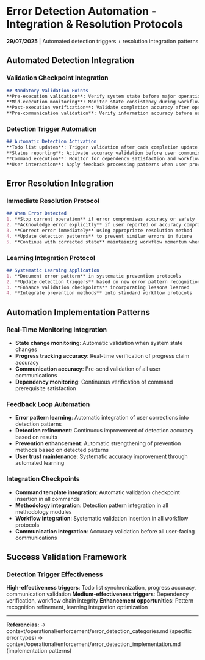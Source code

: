 # Error Detection Automation - Integration & Resolution Protocols

**29/07/2025** | Automated detection triggers + resolution integration patterns

## Automated Detection Integration

### Validation Checkpoint Integration
```markdown
## Mandatory Validation Points
**Pre-execution validation**: Verify system state before major operations
**Mid-execution monitoring**: Monitor state consistency during workflow execution
**Post-execution verification**: Validate completion accuracy after operations
**Pre-communication validation**: Verify information accuracy before user reporting
```

### Detection Trigger Automation
```markdown
## Automatic Detection Activation
**Todo list updates**: Trigger validation after cada completion update
**Status reporting**: Activate accuracy validation before user communication
**Command execution**: Monitor for dependency satisfaction and workflow integrity
**User interaction**: Apply feedback processing patterns when user provides corrections
```

## Error Resolution Integration

### Immediate Resolution Protocol
```markdown
## When Error Detected
1. **Stop current operation** if error compromises accuracy or safety
2. **Acknowledge error explicitly** if user reported or accuracy compromised
3. **Correct error immediately** using appropriate resolution method
4. **Update detection patterns** to prevent similar errors in future
5. **Continue with corrected state** maintaining workflow momentum when safe
```

### Learning Integration Protocol
```markdown
## Systematic Learning Application
1. **Document error pattern** in systematic prevention protocols
2. **Update detection triggers** based on new error pattern recognition
3. **Enhance validation checkpoints** incorporating lessons learned
4. **Integrate prevention methods** into standard workflow protocols
```

## Automation Implementation Patterns

### Real-Time Monitoring Integration
- **State change monitoring**: Automatic validation when system state changes
- **Progress tracking accuracy**: Real-time verification of progress claim accuracy
- **Communication accuracy**: Pre-send validation of all user communications
- **Dependency monitoring**: Continuous verification of command prerequisite satisfaction

### Feedback Loop Automation
- **Error pattern learning**: Automatic integration of user corrections into detection patterns
- **Detection refinement**: Continuous improvement of detection accuracy based on results
- **Prevention enhancement**: Automatic strengthening of prevention methods based on detected patterns
- **User trust maintenance**: Systematic accuracy improvement through automated learning

### Integration Checkpoints
- **Command template integration**: Automatic validation checkpoint insertion in all commands
- **Methodology integration**: Detection pattern integration in all methodology modules
- **Workflow integration**: Systematic validation insertion in all workflow protocols
- **Communication integration**: Accuracy validation before all user-facing communications

## Success Validation Framework

### Detection Trigger Effectiveness
**High-effectiveness triggers**: Todo list synchronization, progress accuracy, communication validation
**Medium-effectiveness triggers**: Dependency verification, workflow chain integrity
**Enhancement opportunities**: Pattern recognition refinement, learning integration optimization

---
**Referencias:** → context/operational/enforcement/error_detection_categories.md (specific error types)
→ context/operational/enforcement/error_detection_implementation.md (implementation patterns)